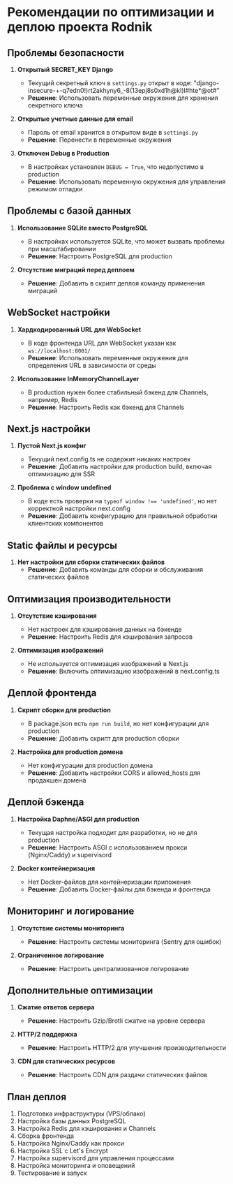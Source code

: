# Рекомендации по оптимизации и деплою проекта Rodnik

## Проблемы безопасности

1. **Открытый SECRET_KEY Django**
   - Текущий секретный ключ в `settings.py` открыт в коде: "django-insecure-+-q7edn0!)rt2akhyny6_-8(13epj8s0xd1h@kl)l#hte*@ot#"
   - **Решение**: Использовать переменные окружения для хранения секретного ключа

2. **Открытые учетные данные для email**
   - Пароль от email хранится в открытом виде в `settings.py`
   - **Решение**: Перенести в переменные окружения

3. **Отключен Debug в Production**
   - В настройках установлен `DEBUG = True`, что недопустимо в production
   - **Решение**: Использовать переменную окружения для управления режимом отладки

## Проблемы с базой данных

1. **Использование SQLite вместо PostgreSQL**
   - В настройках используется SQLite, что может вызвать проблемы при масштабировании
   - **Решение**: Настроить PostgreSQL для production

2. **Отсутствие миграций перед деплоем**
   - **Решение**: Добавить в скрипт деплоя команду применения миграций

## WebSocket настройки

1. **Хардкодированный URL для WebSocket**
   - В коде фронтенда URL для WebSocket указан как `ws://localhost:8001/`
   - **Решение**: Использовать переменные окружения для определения URL в зависимости от среды

2. **Использование InMemoryChannelLayer**
   - В production нужен более стабильный бэкенд для Channels, например, Redis
   - **Решение**: Настроить Redis как бэкенд для Channels

## Next.js настройки

1. **Пустой Next.js конфиг**
   - Текущий next.config.ts не содержит никаких настроек
   - **Решение**: Добавить настройки для production build, включая оптимизацию для SSR

2. **Проблема с window undefined**
   - В коде есть проверки на `typeof window !== 'undefined'`, но нет корректной настройки next.config
   - **Решение**: Добавить конфигурацию для правильной обработки клиентских компонентов

## Static файлы и ресурсы

1. **Нет настройки для сборки статических файлов**
   - **Решение**: Добавить команды для сборки и обслуживания статических файлов

## Оптимизация производительности

1. **Отсутствие кэширования**
   - Нет настроек для кэширования данных на бэкенде
   - **Решение**: Настроить Redis для кэширования запросов

2. **Оптимизация изображений**
   - Не используется оптимизация изображений в Next.js
   - **Решение**: Включить оптимизацию изображений в next.config.ts

## Деплой фронтенда

1. **Скрипт сборки для production**
   - В package.json есть `npm run build`, но нет конфигурации для production
   - **Решение**: Добавить скрипт для production сборки

2. **Настройка для production домена**
   - Нет конфигурации для production домена
   - **Решение**: Добавить настройки CORS и allowed_hosts для продакшен домена

## Деплой бэкенда

1. **Настройка Daphne/ASGI для production**
   - Текущая настройка подходит для разработки, но не для production
   - **Решение**: Настроить ASGI с использованием прокси (Nginx/Caddy) и supervisord

2. **Docker контейнеризация**
   - Нет Docker-файлов для контейнеризации приложения
   - **Решение**: Добавить Docker-файлы для бэкенда и фронтенда

## Мониторинг и логирование

1. **Отсутствие системы мониторинга**
   - **Решение**: Настроить системы мониторинга (Sentry для ошибок)

2. **Ограниченное логирование**
   - **Решение**: Настроить централизованное логирование

## Дополнительные оптимизации

1. **Сжатие ответов сервера**
   - **Решение**: Настроить Gzip/Brotli сжатие на уровне сервера

2. **HTTP/2 поддержка**
   - **Решение**: Настроить HTTP/2 для улучшения производительности

3. **CDN для статических ресурсов**
   - **Решение**: Настроить CDN для раздачи статических файлов

## План деплоя

1. Подготовка инфраструктуры (VPS/облако)
2. Настройка базы данных PostgreSQL
3. Настройка Redis для кэширования и Channels
4. Сборка фронтенда
5. Настройка Nginx/Caddy как прокси
6. Настройка SSL с Let's Encrypt
7. Настройка supervisord для управления процессами
8. Настройка мониторинга и оповещений
9. Тестирование и запуск 